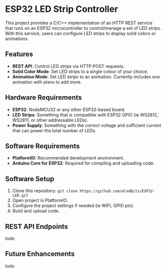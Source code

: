 # ESP32 LED Strip Controller

This project provides a C/C++ implementation of an HTTP REST service that runs on an ESP32 microcontroller to control/manage a set of LED strips. With this service, users can configure LED strips to display solid colors or animations.

## Features
- **REST API**: Control LED strips via HTTP POST requests.
- **Solid Color Mode**: Set LED strips to a single colour of your choice.
- **Animation Mode**: Set LED strips to an animation. Currently includes one animation with plans to add more.

## Hardware Requirements
- **ESP32**: NodeMCU32 or any other ESP32-based board.
- **LED Strips**: Something that is compatible with ESP32 GPIO (ie WS2812, WS2811, or other addressable LEDs).
- **Power Supply**: Something with the correct voltage and sufficient current that can power the total number of LEDs.

## Software Requirements
- **PlatformIO**: Recommended development environment.
- **Arduino Core for ESP32**: Required for compiling and uploading code.

## Software Setup
1. Clone this repository:
  `git clone https://github.com/mladBits/ESP32-LED.git`
2. Open project in PlatformIO.
3. Configure the project settings if needed (ie WIFI, GPIO pin).
4. Build and upload code.

## REST API Endpoints
todo

## Future Enhancements
todo

